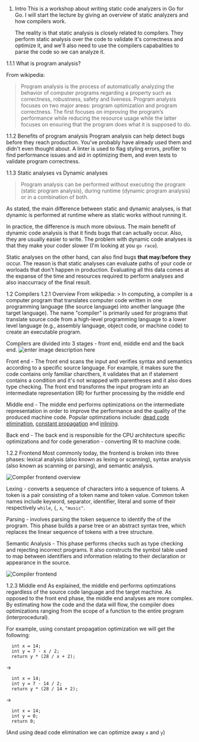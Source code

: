1. Intro
	This is a workshop about writing static code analyzers in Go for Go. I will start the lecture by giving an overview of static analyzers and how compilers work. 

	The reality is that static analysis is closely related to compilers. They perform static analysis over the code to validate it's correctness and optimize it, and we'll also need to use the compilers capabalities to parse the code so we can analyze it.
	
1.1.1 What is program analysis?
	
From wikipedia:

> Program analysis is the process of automatically analyzing the behavior of computer programs regarding a property such as correctness, robustness, safety and liveness. Program analysis focuses on two major areas: program optimization and program correctness. The first focuses on improving the program’s performance while reducing the resource usage while the latter focuses on ensuring that the program does what it is supposed to do.

	
	
1.1.2 Benefits of program analysis
		Program analysis can help detect bugs before they reach production. You've probably have already used them and didn't even thought about. A linter is used to flag styling errors, profiler to find performance issues and aid in optimizing them, and even tests to validate program correctness. 
		
1.1.3 Static analyses vs Dynamic analyses

> Program analysis can be performed without executing the program (static program analysis), during runtime (dynamic program analysis) or in a combination of both.

As stated, the main difference between static and dynamic analyses, is that dynamic is performed at runtime where as static works without running it.

In practice, the difference is much more obvious. The main benefit of dynamic code analysis is that it finds bugs that can actually occur. Also, they are usually easier to write. The problem with dynamic code analyses is that they make your coder slower (I'm looking at you `go race`). 

Static analyses on the other hand, can also find bugs **that may**/**before they** occur. The reason is that static analyses can evaluate paths of your code or worloads that don't happen in production. Evaluating all this data comes at the expanse of the time and resources required to perform analyses and also inaccurracy of the final result.

1.2 Compilers
			1.2.1 Overview
		 From wikipedia:
		> In computing, a compiler is a computer program that translates computer code written in one programming language (the source language) into another language (the target language). The name "compiler" is primarily used for programs that translate source code from a high-level programming language to a lower level language (e.g., assembly language, object code, or machine code) to create an executable program.

Compilers are divided into 3 stages - front end, middle end and the back end.
![enter image description here](https://upload.wikimedia.org/wikipedia/commons/thumb/c/cc/Compiler_design.svg/1100px-Compiler_design.svg.png)

Front end - The front end scans the input and verifies syntax and semantics according to a specific source language. For example, it makes sure the code contains only familiar charcthers, it validates that an if statement contains a condition and it's not wrapped with parentheses and it also does type checking.
The front end transforms the input program into an intermediate representation (IR) for further processing by the middle end

Middle end - The middle end performs optimizations on the intermediate representation in order to improve the performance and the quality of the produced machine code. Popular optimzations include: [dead code elimination](https://en.wikipedia.org/wiki/Dead_code_elimination), [constant propagation](https://en.wikipedia.org/wiki/Constant_folding) and [inlining](https://en.wikipedia.org/wiki/Inline_expansion). 

Back end - The back end is responsible for the CPU architecture specific optimizations and for code generation - converting IR to machine code.

1.2.2 Frontend
	Most commonly today, the frontend is broken into three phases: lexical analysis (also known as lexing or scanning), syntax analysis (also known as scanning or parsing), and semantic analysis.

![Compiler frontend overview](https://i.imgur.com/Vf7nTrF.png)

Lexing - converts a sequence of characters into a sequence of tokens. A token is a pair consisting of a token name and token value. Common token names include keyword, separator, identifier, literal	and some of their respectively `while`, `{`, `x`, `"music"`.

Parsing - involves parsing the token sequence to identify the of the program. This phase builds a parse tree or an abstract syntax tree, which replaces the linear sequence of tokens with a tree structure.

Semantic Analysis - This phase performs checks such as type checking and rejecting incorrect programs. It also constructs the symbol table used to map between identifiers and information relating to their declaration or appearance in the source.

![Compiler frontend](https://i.imgur.com/biUHNJq.png)

1.2.3 Middle end
		As explained, the middle end performs optimzations regardless of the source code language and the target machine. As opposed to the front end phase, the middle end analyses are more complex. By estimating how the code and the data will flow, the compiler does optimizations ranging from the scope of a function to  the entire program (interprocedural). 

For example, using constant propagation optimization we will get the following: 
```
  int x = 14;
  int y = 7 - x / 2;
  return y * (28 / x + 2);
```
->
```
  int x = 14;
  int y = 7 - 14 / 2;
  return y * (28 / 14 + 2);
```
->
```
  int x = 14;
  int y = 0;
  return 0;
```
(And using dead code elimination we can optimize away `x` and `y`)